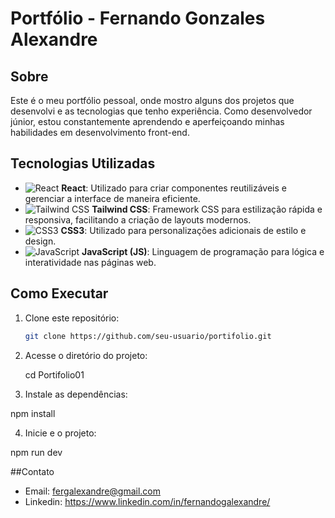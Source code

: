 # Portfólio - Fernando Gonzales Alexandre

## Sobre
Este é o meu portfólio pessoal, onde mostro alguns dos projetos que desenvolvi e as tecnologias que tenho experiência. Como desenvolvedor júnior, estou constantemente aprendendo e aperfeiçoando minhas habilidades em desenvolvimento front-end.

## Tecnologias Utilizadas
- ![React](https://img.shields.io/badge/-React-61DAFB?logo=react&logoColor=white&style=flat-square) **React**: Utilizado para criar componentes reutilizáveis e gerenciar a interface de maneira eficiente.
- ![Tailwind CSS](https://img.shields.io/badge/-Tailwind_CSS-38B2AC?logo=tailwind-css&logoColor=white&style=flat-square) **Tailwind CSS**: Framework CSS para estilização rápida e responsiva, facilitando a criação de layouts modernos.
- ![CSS3](https://img.shields.io/badge/-CSS3-1572B6?logo=css3&logoColor=white&style=flat-square) **CSS3**: Utilizado para personalizações adicionais de estilo e design.
- ![JavaScript](https://img.shields.io/badge/-JavaScript-F7DF1E?logo=javascript&logoColor=black&style=flat-square) **JavaScript (JS)**: Linguagem de programação para lógica e interatividade nas páginas web.

## Como Executar
1. Clone este repositório:
   ```bash
   git clone https://github.com/seu-usuario/portifolio.git

2. Acesse o diretório do projeto:

   cd Portifolio01

3. Instale as dependências:

  npm install

4. Inicie e o projeto:

  npm run dev

##Contato

- Email: fergalexandre@gmail.com
- Linkedin: https://www.linkedin.com/in/fernandogalexandre/
